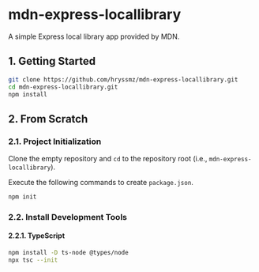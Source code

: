 # mdn-express-locallibrary

A simple Express local library app provided by MDN.

## 1. Getting Started

```bash
git clone https://github.com/hryssmz/mdn-express-locallibrary.git
cd mdn-express-locallibrary.git
npm install
```

## 2. From Scratch

### 2.1. Project Initialization

Clone the empty repository and `cd` to the repository root (i.e., `mdn-express-locallibrary`).

Execute the following commands to create `package.json`.

```bash
npm init
```

### 2.2. Install Development Tools

#### 2.2.1. TypeScript

```bash
npm install -D ts-node @types/node
npx tsc --init
```
